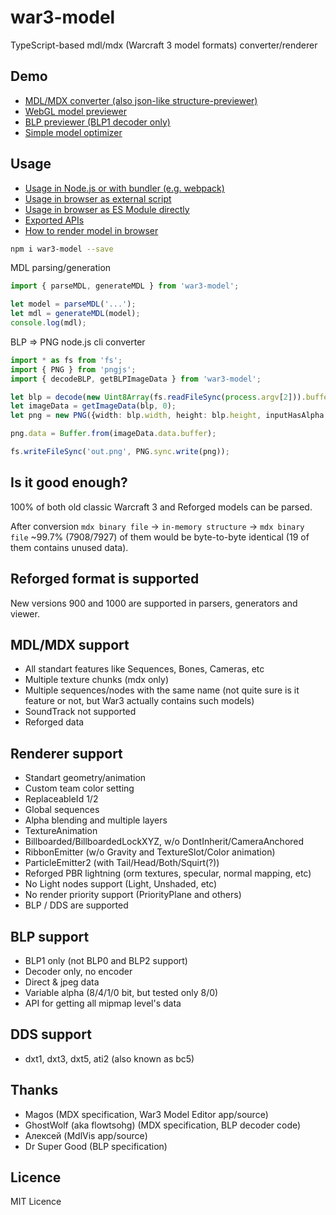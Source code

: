 # war3-model
TypeScript-based mdl/mdx (Warcraft 3 model formats) converter/renderer

## Demo
* [MDL/MDX converter (also json-like structure-previewer)](https://4eb0da.github.io/war3-model/convert/convert.html)
* [WebGL model previewer](https://4eb0da.github.io/war3-model/preview/preview.html)
* [BLP previewer (BLP1 decoder only)](https://4eb0da.github.io/war3-model/decodeblp/decodeblp.html)
* [Simple model optimizer](https://4eb0da.github.io/war3-model/optframes/optframes.html)

## Usage

* [Usage in Node.js or with bundler (e.g. webpack)](docs/node.md)
* [Usage in browser as external script](docs/browser-global.md)
* [Usage in browser as ES Module directly](docs/browser-es.md)
* [Exported APIs](docs/interface.md)
* [How to render model in browser](docs/how-to-render.md)

```bash
npm i war3-model --save
```

MDL parsing/generation
```typescript
import { parseMDL, generateMDL } from 'war3-model';

let model = parseMDL('...');
let mdl = generateMDL(model);
console.log(mdl);
```

BLP => PNG node.js cli converter
```typescript
import * as fs from 'fs';
import { PNG } from 'pngjs';
import { decodeBLP, getBLPImageData } from 'war3-model';

let blp = decode(new Uint8Array(fs.readFileSync(process.argv[2])).buffer);
let imageData = getImageData(blp, 0);
let png = new PNG({width: blp.width, height: blp.height, inputHasAlpha: true});

png.data = Buffer.from(imageData.data.buffer);

fs.writeFileSync('out.png', PNG.sync.write(png));
```

## Is it good enough?

100% of both old classic Warcraft 3 and Reforged models can be parsed.

After conversion `mdx binary file` -> `in-memory structure` -> `mdx binary file` ~99.7% (7908/7927) of them would be byte-to-byte identical (19 of them contains unused data).

## Reforged format is supported

New versions 900 and 1000 are supported in parsers, generators and viewer.

## MDL/MDX support
* All standart features like Sequences, Bones, Cameras, etc
* Multiple texture chunks (mdx only)
* Multiple sequences/nodes with the same name (not quite sure is it feature or not, but War3 actually contains such models)
* SoundTrack not supported
* Reforged data

## Renderer support
* Standart geometry/animation
* Custom team color setting
* ReplaceableId 1/2
* Global sequences
* Alpha blending and multiple layers
* TextureAnimation
* Billboarded/BillboardedLockXYZ, w/o DontInherit/CameraAnchored
* RibbonEmitter (w/o Gravity and TextureSlot/Color animation)
* ParticleEmitter2 (with Tail/Head/Both/Squirt(?))
* Reforged PBR lightning (orm textures, specular, normal mapping, etc)
* No Light nodes support (Light, Unshaded, etc)
* No render priority support (PriorityPlane and others)
* BLP / DDS are supported

## BLP support
* BLP1 only (not BLP0 and BLP2 support)
* Decoder only, no encoder
* Direct & jpeg data
* Variable alpha (8/4/1/0 bit, but tested only 8/0)
* API for getting all mipmap level's data

## DDS support

* dxt1, dxt3, dxt5, ati2 (also known as bc5)

## Thanks
* Magos (MDX specification, War3 Model Editor app/source)
* GhostWolf (aka flowtsohg) (MDX specification, BLP decoder code)
* Алексей (MdlVis app/source)
* Dr Super Good (BLP specification)

## Licence

MIT Licence
